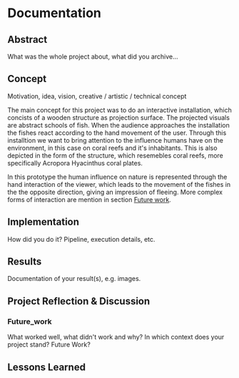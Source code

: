 # Documentation

## Abstract

What was the whole project about, what did you archive...

## Concept

Motivation, idea, vision, creative / artistic / technical concept

The main concept for this project was to do an interactive installation, which concists of a wooden structure as projection surface. The projected visuals are abstract schools of fish. When the audience approaches the installation the fishes react according to the hand movement of the user. 
Through this installtion we want to bring attention to the influence humans have on the environment, in this case on coral reefs and it's inhabitants. This is also depicted in the form of the structure, which resemebles coral reefs, more specifically Acropora Hyacinthus coral plates. 

In this prototype the human influence on nature is represented through the hand interaction of the viewer, which leads to the movement of the fishes in the the opposite direction, giving an impression of fleeing. More complex forms of interaction are mention in section [Future work](#Future_work). 



## Implementation

How did you do it? Pipeline, execution details, etc.

## Results

Documentation of your result(s), e.g. images.

## Project Reflection & Discussion

### Future_work 

What worked well, what didn't work and why? In which context does your project stand? Future Work?

## Lessons Learned
